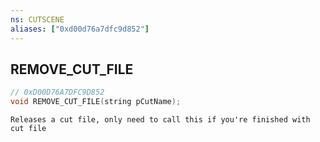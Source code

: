 ```yaml
---
ns: CUTSCENE
aliases: ["0xd00d76a7dfc9d852"]
---
```

## REMOVE_CUT_FILE

```c
// 0xD00D76A7DFC9D852
void REMOVE_CUT_FILE(string pCutName);
```

```
Releases a cut file, only need to call this if you're finished with cut file
```
